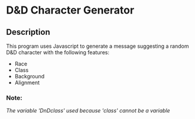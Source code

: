 # D&D Character Generator

## Description

This program uses Javascript to generate a message suggesting a random D&D character with the following features:
+ Race
+ Class
+ Background
+ Alignment

### Note:
*The variable 'DnDclass' used because 'class' cannot be a variable*
